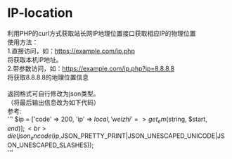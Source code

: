 # IP-location
利用PHP的curl方式获取站长网IP地理位置接口获取相应IP的物理位置<br>
使用方法：<br>
1.直接访问，如：https://example.com/ip.php<br>
将获取本机IP地址。<br>
2.带参数访问，如：https://example.com/ip.php?ip=8.8.8.8<br>
将获取8.8.8.8的地理位置信息<br>
<br>
返回格式可自行修改为json类型。<br>
（将最后输出信息改为如下代码）<br>
参考:<br>
'''
$ip = ['code' => 200, 'ip' => $local, 'weizhi' => get_em($string, $start, $end)];<br>
die(json_encode($ip,JSON_PRETTY_PRINT|JSON_UNESCAPED_UNICODE|JSON_UNESCAPED_SLASHES));<br>
'''
